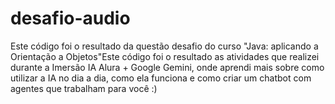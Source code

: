 # desafio-audio
Este código foi o resultado da questão desafio do curso "Java: aplicando a Orientação a Objetos"Este código foi o resultado as atividades que realizei durante a Imersão IA Alura + Google Gemini, onde aprendi mais sobre como utilizar a IA no dia a dia, como ela funciona e como criar um chatbot com agentes que trabalham para você :)
